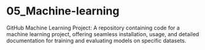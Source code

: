 # 05_Machine-learning
 GitHub Machine Learning Project: A repository containing code for a machine learning project, offering seamless installation, usage, and detailed documentation for training and evaluating models on specific datasets.
